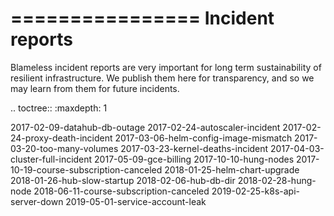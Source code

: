 ================
Incident reports
================

Blameless incident reports are very important for long term sustainability
of resilient infrastructure. We publish them here for transparency, and
so we may learn from them for future incidents.

.. toctree::
   :maxdepth: 1

   2017-02-09-datahub-db-outage
   2017-02-24-autoscaler-incident
   2017-02-24-proxy-death-incident
   2017-03-06-helm-config-image-mismatch
   2017-03-20-too-many-volumes
   2017-03-23-kernel-deaths-incident
   2017-04-03-cluster-full-incident
   2017-05-09-gce-billing
   2017-10-10-hung-nodes
   2017-10-19-course-subscription-canceled
   2018-01-25-helm-chart-upgrade
   2018-01-26-hub-slow-startup
   2018-02-06-hub-db-dir
   2018-02-28-hung-node
   2018-06-11-course-subscription-canceled
   2019-02-25-k8s-api-server-down
   2019-05-01-service-account-leak